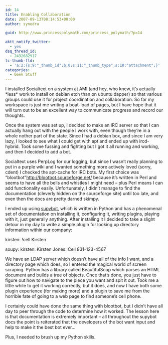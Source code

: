 ```yaml
---
id: 14
title: Enabling Collaboration
date: 2007-09-13T08:14:53+00:00
author: synedra

guid: http://www.princesspolymath.com/princess_polymath/?p=14

aktt_notify_twitter:
  - yes
dsq_thread_id:
  - 2432682917
tc-thumb-fld:
  - 'a:2:{s:9:"_thumb_id";b:0;s:11:"_thumb_type";s:10:"attachment";}'
categories:
  - Geek Stuff
---
```

I installed Socialtext on a system at AMI (and hey, who knew, it&#8217;s actually \*less\* work to install on debian etch than on ubuntu dapper) so that various groups could use it for project coordination and collaboration. So far my workspace is just me writing a boat-load of pages, but I have hope that it will turn out to be an excellent way to communicate progress and record our thoughts.
  
Once the system was set up, I decided to make an IRC server so that I can actually hang out with the people I work with, even though they&#8217;re in a whole nother part of the state. Since I had a debian box, and since I am very lazy, I looked to see what I could get with apt and ended up with ircd-hybrid. Took some fussing and fighting but I got it all running and working, and then I decided to add a bot.
  
Socialtext uses PerpLog for our logging, but since I wasn&#8217;t really planning to put in a purple wiki and I wanted something more actively loved (sorry, cdent) I checked the apt-cache for IRC bots. My first choice was &#8220;blootbot&#8221;<http://blootbot.sourceforge.net/> because it&#8217;s written in Perl and seems to have all the bells and whistles I might need &#8211; plus Perl means I can add functionality easily. Unfortunately, I didn&#8217;t manage to find the documentation (cleverly hidden on the sourceforge site) until too late, and even then the docs are pretty darned skimpy.
  
I ended up using [supybot](http://supybot.com/documentation), which is written in Python and has a phenomenal set of documentation on installing it, configuring it, writing plugins, playing with it, just generally anything. After installing it I decided to take a slight detour in my day to write a simple plugin for looking up directory information within our company:
  
kirsten: !cell Kirsten
  
soupy: kirsten: Kirsten Jones: Cell 831-123-4567
  
We have an LDAP server which doesn&#8217;t have all of the info I want, and a directory page which does, so I entered the magical world of screen scraping. Python has a library called BeautifulSoup which parses an HTML document and builds a tree of objects. Once that&#8217;s done, you just have to figure out how to navigate to the piece you want and spit it out. Took me a little while to get it working correctly, but it does, and now I have both some plugin experience (for making more) and a plugin to save me from the horrible fate of going to a web page to find someone&#8217;s cell phone.
  
I certainly could have done the same thing with blootbot, but I didn&#8217;t have all day to peer through the code to determine how it worked. The lesson here is that documentation is extremely important &#8211; all throughout the supybot docs the point is reiterated that the developers of the bot want input and help to make it the best bot ever&#8230;
  
Plus, I needed to brush up my Python skills.